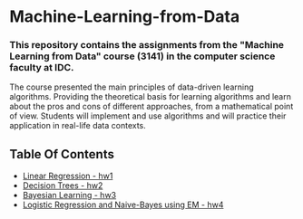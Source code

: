 # Machine-Learning-from-Data
### This repository contains the assignments from the "Machine Learning from Data" course (3141) in the computer science faculty at IDC.
The course presented the main principles of data-driven learning algorithms. Providing the theoretical basis for learning algorithms and learn about the pros and cons of different approaches, from a mathematical point of view. 
Students will implement and use algorithms and will practice their
application in real-life data contexts.
## Table Of Contents
-  [Linear Regression - hw1](https://github.com/freddd1/Machine-Learning-from-Data/tree/main/linear-regression)
-  [Decision Trees - hw2](https://github.com/freddd1/Machine-Learning-from-Data/tree/main/decision-trees)
-  [Bayesian Learning - hw3](https://github.com/freddd1/Machine-Learning-from-Data/tree/main/bayesian-learning)
-  [Logistic Regression and Naive-Bayes using EM - hw4](https://github.com/freddd1/Machine-Learning-from-Data/tree/main/logistic-regression-naive-bayes-em)
